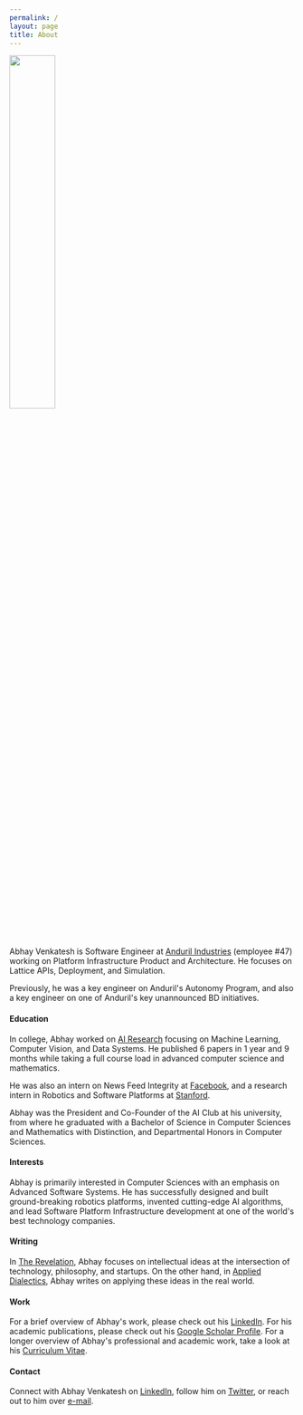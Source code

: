 ```yaml
---
permalink: /
layout: page
title: About
---
```


<img src="{% link /assets/imgs/avatar.png %}" width="40%">

Abhay Venkatesh is Software Engineer at [Anduril Industries](https://anduril.com/) (employee #47) working on Platform Infrastructure Product and Architecture. He focuses on Lattice APIs, Deployment, and Simulation. 

Previously, he was a key engineer on Anduril's Autonomy Program, and also a key engineer on one of Anduril's key unannounced BD initiatives. 

#### Education

In college, Abhay worked on [AI Research](https://scholar.google.com/citations?user=Inp7zBgAAAAJ&hl=en) focusing on Machine Learning, Computer Vision, and Data Systems. He published 6 papers in 1 year and 9 months while taking a full course load in advanced computer science and mathematics.

He was also an intern on News Feed Integrity at [Facebook](https://engineering.fb.com/), and a research intern in Robotics and Software Platforms at [Stanford](https://www.stanford.edu/). 

Abhay was the President and Co-Founder of the AI Club at his university, from where he graduated with a Bachelor of Science in Computer Sciences and Mathematics with Distinction, and Departmental Honors in Computer Sciences.

#### Interests

Abhay is primarily interested in Computer Sciences with an emphasis on Advanced Software Systems. He has successfully designed and built ground-breaking robotics platforms, invented cutting-edge AI algorithms, and lead Software Platform Infrastructure development at one of the world's best technology companies. 

#### Writing

In [The Revelation](https://abhayvenkatesh.substack.com/), Abhay focuses on intellectual ideas at the intersection of technology,
philosophy, and startups. On the other hand, in [Applied Dialectics](https://applieddialectics.substack.com/), Abhay writes on applying these ideas in the real world.

#### Work

For a brief overview of Abhay's work, please check out his [LinkedIn](https://www.linkedin.com/in/abhayvenkatesh/). For his
academic publications, please check out his [Google Scholar Profile](https://scholar.google.com/citations?user=Inp7zBgAAAAJ&hl=en). 
For a longer overview of Abhay's professional and academic work, take a look at his [Curriculum Vitae](./assets/files/Curriculum_Vitae.pdf).

#### Contact

Connect with Abhay Venkatesh on [LinkedIn](https://www.linkedin.com/in/abhayvenkatesh/), follow him on [Twitter](https://twitter.com/AbhayVenkatesh1),
or reach out to him over [e-mail](mailto:abhay.venkatesh@gmail.com).
